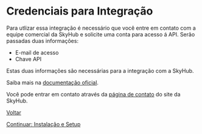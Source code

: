 # Credenciais para Integração

Para utlizar essa integração é necessário que você entre em contato com a equipe comercial da SkyHub e solicite uma conta para acesso á API.
Serão passadas duas informações:

* E-mail de acesso
* Chave API

Estas duas informações são necessárias para a integração com a SkyHub.

Saiba mais na [documentação oficial](https://skyhub.gelato.io/docs/versions/1.0/autenticacao-e-formato-dos-dados).

Você pode entrar em contato através da [página de contato](https://skyhub.com.br/#form_contato) do site da SkyHub.

[Voltar](../../README.md)

[Continuar: Instalação e Setup](INSTALLATION.md)
